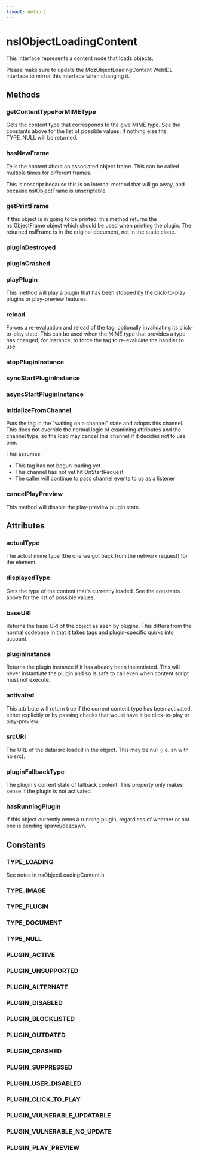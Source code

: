 ```yaml
---
layout: default
---
```


# nsIObjectLoadingContent #

This interface represents a content node that loads objects.

Please make sure to update the MozObjectLoadingContent WebIDL
interface to mirror this interface when changing it.


## Methods ##

### getContentTypeForMIMEType ###

Gets the content type that corresponds to the give MIME type.  See the
constants above for the list of possible values.  If nothing else fits,
TYPE_NULL will be returned.


### hasNewFrame ###

Tells the content about an associated object frame.
This can be called multiple times for different frames.

This is noscript because this is an internal method that will go away, and
because nsIObjectFrame is unscriptable.


### getPrintFrame ###

If this object is in going to be printed, this method
returns the nsIObjectFrame object which should be used when
printing the plugin. The returned nsIFrame is in the original document,
not in the static clone.


### pluginDestroyed ###

### pluginCrashed ###

### playPlugin ###

This method will play a plugin that has been stopped by the
click-to-play plugins or play-preview features.


### reload ###

Forces a re-evaluation and reload of the tag, optionally invalidating its
click-to-play state.  This can be used when the MIME type that provides a
type has changed, for instance, to force the tag to re-evalulate the
handler to use.


### stopPluginInstance ###

### syncStartPluginInstance ###

### asyncStartPluginInstance ###

### initializeFromChannel ###

Puts the tag in the "waiting on a channel" state and adopts this
channel. This does not override the normal logic of examining attributes
and the channel type, so the load may cancel this channel if it decides not
to use one.

This assumes:
 - This tag has not begun loading yet
 - This channel has not yet hit OnStartRequest
 - The caller will continue to pass channel events to us as a listener


### cancelPlayPreview ###

This method will disable the play-preview plugin state.


## Attributes ##

### actualType ###

The actual mime type (the one we got back from the network
request) for the element.


### displayedType ###

Gets the type of the content that's currently loaded. See
the constants above for the list of possible values.


### baseURI ###

Returns the base URI of the object as seen by plugins. This differs from
the normal codebase in that it takes <param> tags and plugin-specific
quirks into account.


### pluginInstance ###

Returns the plugin instance if it has already been instantiated. This
will never instantiate the plugin and so is safe to call even when
content script must not execute.


### activated ###

This attribute will return true if the current content type has been
activated, either explicitly or by passing checks that would have it be
click-to-play or play-preview.


### srcURI ###

The URL of the data/src loaded in the object. This may be null (i.e.
an <embed> with no src).


### pluginFallbackType ###

The plugin's current state of fallback content. This property
only makes sense if the plugin is not activated.


### hasRunningPlugin ###

If this object currently owns a running plugin, regardless of whether or
not one is pending spawn/despawn.


## Constants ##

### TYPE_LOADING ###

See notes in nsObjectLoadingContent.h


### TYPE_IMAGE ###

### TYPE_PLUGIN ###

### TYPE_DOCUMENT ###

### TYPE_NULL ###

### PLUGIN_ACTIVE ###

### PLUGIN_UNSUPPORTED ###

### PLUGIN_ALTERNATE ###

### PLUGIN_DISABLED ###

### PLUGIN_BLOCKLISTED ###

### PLUGIN_OUTDATED ###

### PLUGIN_CRASHED ###

### PLUGIN_SUPPRESSED ###

### PLUGIN_USER_DISABLED ###

### PLUGIN_CLICK_TO_PLAY ###

### PLUGIN_VULNERABLE_UPDATABLE ###

### PLUGIN_VULNERABLE_NO_UPDATE ###

### PLUGIN_PLAY_PREVIEW ###
